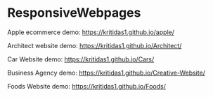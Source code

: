 # ResponsiveWebpages
Apple ecommerce demo: https://kritidas1.github.io/apple/


Architect website demo: https://kritidas1.github.io/Architect/


Car Website demo: https://kritidas1.github.io/Cars/


Business Agency demo: https://kritidas1.github.io/Creative-Website/


Foods Website demo: https://kritidas1.github.io/Foods/
